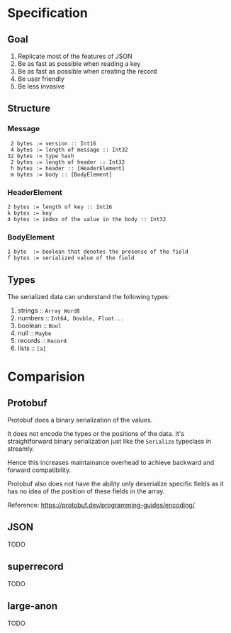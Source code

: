 # Specification

## Goal

1. Replicate most of the features of JSON
2. Be as fast as possible when reading a key
2. Be as fast as possible when creating the record
3. Be user friendly
4. Be less invasive

## Structure

### Message

```
 2 bytes := version :: Int16
 4 bytes := length of message :: Int32
32 bytes := type hash
 2 bytes := length of header :: Int32
 h bytes := header :: [HeaderElement]
 m bytes := body :: [BodyElement]
```

### HeaderElement

```
2 bytes := length of key :: Int16
k bytes := key
4 bytes := index of the value in the body :: Int32
```

### BodyElement

```
1 byte  := boolean that denotes the presense of the field
f bytes := serialized value of the field
```

## Types

The serialized data can understand the following types:

1. strings :: `Array Word8`
2. numbers :: `Int64, Double, Float...`
3. boolean :: `Bool`
4. null    :: `Maybe`
5. records :: `Record`
6. lists   :: `[a]`

# Comparision

## Protobuf

Protobuf does a binary serialization of the values.

It does not encode the types or the positions of the data. It's straightforward
binary serialization just like the `Serialize` typeclass in streamly.

Hence this increases maintainance overhead to achieve backward and forward
compatibility.

Protobuf also does not have the ability only deserialize specific fields as it
has no idea of the position of these fields in the array.

Reference: https://protobuf.dev/programming-guides/encoding/

## JSON

TODO

## superrecord

TODO

## large-anon

TODO
